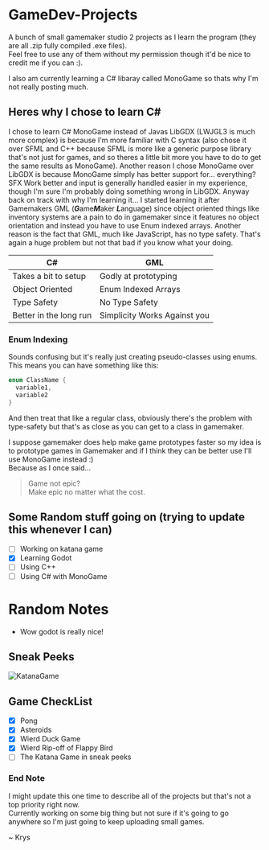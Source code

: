 # GameDev-Projects
A bunch of small gamemaker studio 2 projects as I learn the program (they are all .zip fully compiled .exe files).  
Feel free to use any of them without my permission though it'd be nice to credit me if you can :).

I also am currently learning a C# libaray called MonoGame so thats why I'm not really posting much.

## Heres why I chose to learn C#
I chose to learn C# MonoGame instead of Javas LibGDX (LWJGL3 is much more complex) is because I'm more familiar with C syntax (also chose it over SFML and C++ because SFML is more like a generic purpose library that's not just for games, and so theres a little bit more you have to do to get the same results as MonoGame). Another reason I chose MonoGame over LibGDX is because MonoGame simply has better support for... everything? SFX Work better and input is generally handled easier in my experience, though I'm sure I'm probably doing something wrong in LibGDX. Anyway back on track with why I'm learning it... I started learning it after Gamemakers GML (***G***ame***M***aker ***L***anguage) since object oriented things like inventory systems are a pain to do in gamemaker since it features no object orientation and instead you have to use Enum indexed arrays. Another reason is the fact that GML, much like JavaScript, has no type safety. That's again a huge problem but not that bad if you know what your doing.

C# | GML
------------ | -------------
Takes a bit to setup | Godly at prototyping
Object Oriented | Enum Indexed Arrays
Type Safety | No Type Safety
Better in the long run | Simplicity Works Against you

### Enum Indexing  
Sounds confusing but it's really just creating pseudo-classes using enums. This means you can have something like this:  
```cpp
enum ClassName {
  variable1,
  variable2
}
```  
And then treat that like a regular class, obviously there's the problem with type-safety but that's as close as you can get to a class in gamemaker.  

I suppose gamemaker does help make game prototypes faster so my idea is to prototype games in Gamemaker and if I think they can be better use I'll use MonoGame instead :)  
Because as I once said...   
> Game not epic?  
> Make epic no matter what the cost.

## Some Random stuff going on (trying to update this whenever I can)  
- [ ] Working on katana game
- [x] Learning Godot
- [ ] Using C++
- [ ] Using C# with MonoGame

# Random Notes
 - Wow godot is really nice!  

## Sneak Peeks
![KatanaGame](https://github.com/KPrzeczek/Gamemaker-Projects/blob/master/KananaGameSneakPeek.png)

## Game CheckList
- [x] Pong
- [x] Asteroids
- [x] Wierd Duck Game
- [x] Wierd Rip-off of Flappy Bird
- [ ] The Katana Game in sneak peeks

### End Note
I might update this one time to describe all of the projects but that's not a top priority right now.  
Currently working on some big thing but not sure if it's going to go anywhere so I'm just going to keep uploading small games.  

~ Krys
